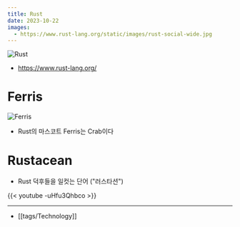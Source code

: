 ```yaml
---
title: Rust
date: 2023-10-22
images:
  - https://www.rust-lang.org/static/images/rust-social-wide.jpg
---
```

![Rust](https://www.rust-lang.org/static/images/rust-social-wide.jpg)
- <https://www.rust-lang.org/>
# Ferris
![Ferris](https://rustacean.net/assets/rustacean-flat-happy.png)
- Rust의 마스코트 Ferris는 Crab이다
# Rustacean
- Rust 덕후들을 일컷는 단어 ("러스타션")

{{< youtube -uHfu3Qhbco >}}

---
- [[tags/Technology]]